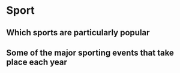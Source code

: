 # Sport

## Which sports are particularly popular

## Some of the major sporting events that take place each year